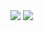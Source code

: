 
<div>
  <img src="https://github-readme-stats.vercel.app/api?username=juanosccomori&show_icons=true&theme=dark"/>
  <img src="https://github-readme-stats.vercel.app/api/top-langs/?username=juanosccomori&layout=compact&theme=dark&show_icons=true"/>
</div>



<!--
**juanosccomori/juanosccomori** is a ✨ _special_ ✨ repository because its `README.md` (this file) appears on your GitHub profile.

Here are some ideas to get you started:

- 🔭 I’m currently working on my new projects
- 🌱 I’m currently learning backend
- 👯 I’m looking to collaborate on ...
- 🤔 I’m looking for help with ...
- 💬 Ask me about ...
- 📫 How to reach me: ...
- 😄 Pronouns: ...
-  Fun fact: ...
-->
